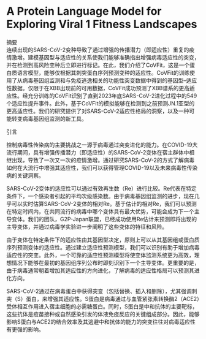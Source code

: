 # A Protein Language Model for Exploring Viral 1 Fitness Landscapes
摘要  
连续出现的SARS-CoV-2变种导致了通过增强的传播潜力（即适应性）重复的疫情激增。建模基因型与适应性的关系使我们能够准确指出增强病毒适应性的突变，并在检测到高风险变种后立即进行标记。在此，我们介绍了CoVFit，这是一个蛋白质语言模型，能够仅根据其刺突蛋白序列预测变种的适应性。CoVFit的训练使用了从病毒基因组监测和与免疫逃逸相关的功能性突变数据中得到的基因型–适应性数据。仅限于在XBB出现前的可用数据，CoVFit成功预测了XBB谱系的更高适应性。经充分训练的CoVFit识别了直到2023年底SARS-CoV-2进化过程中的549个适应性提升事件。此外，基于CoVFit的模拟能够在检测到之前预测JN.1亚型的更高适应性。我们的研究提供了对SARS-CoV-2适应性格局的洞察，以及一种可能转变病毒基因组监测的新工具。  

引言

控制病毒性传染病的主要挑战之一源于病毒通过突变进化的能力。在COVID-19大流行期间，具有增强传播潜力（即适应性）的SARS-CoV-2变体在宿主群体中相继出现，导致了一次又一次的疫情激增。通过研究SARS-CoV-2的方式了解病毒如何在大流行中增强其适应性，我们可以获得管理COVID-19以及未来病毒性传染病的关键洞察。  

SARS-CoV-2变体的适应性可以通过有效再生数（Re）进行比较。Re代表在特定条件下，一个感染者引起的平均次级感染数。由于病毒基因组监测的进步，现在几乎可以实时估算SARS-CoV-2变体的相对Re。基于估计的相对Re，我们可以预测在特定时间内，在共同流行的病毒中哪个变体具有最大优势，可能会成为下一个主导变体。我们的团队，G2P-Japan联盟，已经成功使用Re估计来预测即将出现的主导变体，并通过病毒学实验进一步阐明了这些变体的特征和风险。  

由于变体在特定条件下的适应性由其基因型决定，原则上可以从其基因组或蛋白质序列预测变体的适应性。通过建立适应性预测模型，我们可以识别有助于增加病毒适应性的突变。此外，一个可靠的适应性预测模型将使变体监测系统更为高效，理想情况下能够在最初的基因组序列公布时即刻识别下一个主导变体。更重要的是，由于病毒通常朝着增加其适应性的方向进化，了解病毒的适应性格局可以预测其进化方向。  

SARS-CoV-2通过在病毒蛋白中获得突变（包括替换、插入和删除），尤其强调刺突（S）蛋白，来增强其适应性。S蛋白是病毒通过与血管紧张素转换酶2（ACE2）受体相互作用进入宿主细胞的必需糖蛋白。同时，S蛋白是中和抗体的主要靶标，这些抗体是疫苗接种或自然感染引发的体液免疫反应的关键组成部分。因此，能够影响S蛋白与ACE2的结合效率及其逃避中和抗体的能力的突变往往对病毒适应性有更强的影响。  








